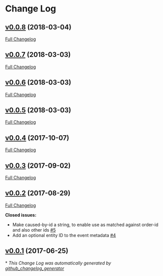 # Change Log

## [v0.0.8](https://github.com/muoncore/stack-event/tree/v0.0.8) (2018-03-04)
[Full Changelog](https://github.com/muoncore/stack-event/compare/v0.0.7...v0.0.8)

## [v0.0.7](https://github.com/muoncore/stack-event/tree/v0.0.7) (2018-03-03)
[Full Changelog](https://github.com/muoncore/stack-event/compare/v0.0.6...v0.0.7)

## [v0.0.6](https://github.com/muoncore/stack-event/tree/v0.0.6) (2018-03-03)
[Full Changelog](https://github.com/muoncore/stack-event/compare/v0.0.5...v0.0.6)

## [v0.0.5](https://github.com/muoncore/stack-event/tree/v0.0.5) (2018-03-03)
[Full Changelog](https://github.com/muoncore/stack-event/compare/v0.0.4...v0.0.5)

## [v0.0.4](https://github.com/muoncore/stack-event/tree/v0.0.4) (2017-10-07)
[Full Changelog](https://github.com/muoncore/stack-event/compare/v0.0.3...v0.0.4)

## [v0.0.3](https://github.com/muoncore/stack-event/tree/v0.0.3) (2017-09-02)
[Full Changelog](https://github.com/muoncore/stack-event/compare/v0.0.2...v0.0.3)

## [v0.0.2](https://github.com/muoncore/stack-event/tree/v0.0.2) (2017-08-29)
[Full Changelog](https://github.com/muoncore/stack-event/compare/v0.0.1...v0.0.2)

**Closed issues:**

- Make caused-by-id a string, to enable use as matched against order-id and also other ids [\#5](https://github.com/muoncore/stack-event/issues/5)
- Add an optional entity ID to the event metadata [\#4](https://github.com/muoncore/stack-event/issues/4)

## [v0.0.1](https://github.com/muoncore/stack-event/tree/v0.0.1) (2017-06-25)


\* *This Change Log was automatically generated by [github_changelog_generator](https://github.com/skywinder/Github-Changelog-Generator)*